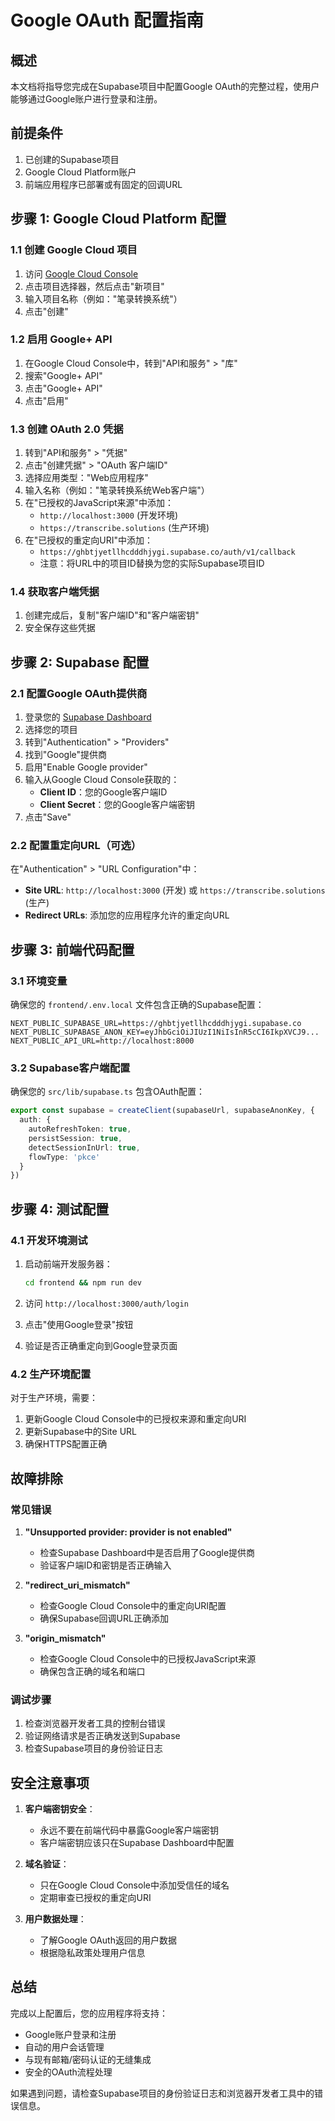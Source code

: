 # Google OAuth 配置指南

## 概述

本文档将指导您完成在Supabase项目中配置Google OAuth的完整过程，使用户能够通过Google账户进行登录和注册。

## 前提条件

1. 已创建的Supabase项目
2. Google Cloud Platform账户
3. 前端应用程序已部署或有固定的回调URL

## 步骤 1: Google Cloud Platform 配置

### 1.1 创建 Google Cloud 项目

1. 访问 [Google Cloud Console](https://console.cloud.google.com/)
2. 点击项目选择器，然后点击"新项目"
3. 输入项目名称（例如："笔录转换系统"）
4. 点击"创建"

### 1.2 启用 Google+ API

1. 在Google Cloud Console中，转到"API和服务" > "库"
2. 搜索"Google+ API"
3. 点击"Google+ API"
4. 点击"启用"

### 1.3 创建 OAuth 2.0 凭据

1. 转到"API和服务" > "凭据"
2. 点击"创建凭据" > "OAuth 客户端ID"
3. 选择应用类型："Web应用程序"
4. 输入名称（例如："笔录转换系统Web客户端"）
5. 在"已授权的JavaScript来源"中添加：
   - `http://localhost:3000` (开发环境)
   - `https://transcribe.solutions` (生产环境)
6. 在"已授权的重定向URI"中添加：
   - `https://ghbtjyetllhcdddhjygi.supabase.co/auth/v1/callback`
   - 注意：将URL中的项目ID替换为您的实际Supabase项目ID

### 1.4 获取客户端凭据

1. 创建完成后，复制"客户端ID"和"客户端密钥"
2. 安全保存这些凭据

## 步骤 2: Supabase 配置

### 2.1 配置Google OAuth提供商

1. 登录您的 [Supabase Dashboard](https://app.supabase.com/)
2. 选择您的项目
3. 转到"Authentication" > "Providers"
4. 找到"Google"提供商
5. 启用"Enable Google provider"
6. 输入从Google Cloud Console获取的：
   - **Client ID**：您的Google客户端ID
   - **Client Secret**：您的Google客户端密钥
7. 点击"Save"

### 2.2 配置重定向URL（可选）

在"Authentication" > "URL Configuration"中：
- **Site URL**: `http://localhost:3000` (开发) 或 `https://transcribe.solutions` (生产)
- **Redirect URLs**: 添加您的应用程序允许的重定向URL

## 步骤 3: 前端代码配置

### 3.1 环境变量

确保您的 `frontend/.env.local` 文件包含正确的Supabase配置：

```env
NEXT_PUBLIC_SUPABASE_URL=https://ghbtjyetllhcdddhjygi.supabase.co
NEXT_PUBLIC_SUPABASE_ANON_KEY=eyJhbGciOiJIUzI1NiIsInR5cCI6IkpXVCJ9...
NEXT_PUBLIC_API_URL=http://localhost:8000
```

### 3.2 Supabase客户端配置

确保您的 `src/lib/supabase.ts` 包含OAuth配置：

```typescript
export const supabase = createClient(supabaseUrl, supabaseAnonKey, {
  auth: {
    autoRefreshToken: true,
    persistSession: true,
    detectSessionInUrl: true,
    flowType: 'pkce'
  }
})
```

## 步骤 4: 测试配置

### 4.1 开发环境测试

1. 启动前端开发服务器：
   ```bash
   cd frontend && npm run dev
   ```

2. 访问 `http://localhost:3000/auth/login`

3. 点击"使用Google登录"按钮

4. 验证是否正确重定向到Google登录页面

### 4.2 生产环境配置

对于生产环境，需要：

1. 更新Google Cloud Console中的已授权来源和重定向URI
2. 更新Supabase中的Site URL
3. 确保HTTPS配置正确

## 故障排除

### 常见错误

1. **"Unsupported provider: provider is not enabled"**
   - 检查Supabase Dashboard中是否启用了Google提供商
   - 验证客户端ID和密钥是否正确输入

2. **"redirect_uri_mismatch"**
   - 检查Google Cloud Console中的重定向URI配置
   - 确保Supabase回调URL正确添加

3. **"origin_mismatch"**
   - 检查Google Cloud Console中的已授权JavaScript来源
   - 确保包含正确的域名和端口

### 调试步骤

1. 检查浏览器开发者工具的控制台错误
2. 验证网络请求是否正确发送到Supabase
3. 检查Supabase项目的身份验证日志

## 安全注意事项

1. **客户端密钥安全**：
   - 永远不要在前端代码中暴露Google客户端密钥
   - 客户端密钥应该只在Supabase Dashboard中配置

2. **域名验证**：
   - 只在Google Cloud Console中添加受信任的域名
   - 定期审查已授权的重定向URI

3. **用户数据处理**：
   - 了解Google OAuth返回的用户数据
   - 根据隐私政策处理用户信息

## 总结

完成以上配置后，您的应用程序将支持：

- Google账户登录和注册
- 自动的用户会话管理
- 与现有邮箱/密码认证的无缝集成
- 安全的OAuth流程处理

如果遇到问题，请检查Supabase项目的身份验证日志和浏览器开发者工具中的错误信息。 